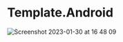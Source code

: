 # Template.Android



![Screenshot 2023-01-30 at 16 48 09](https://user-images.githubusercontent.com/2270625/215524950-d65bf0ce-1f7a-4c81-a2fa-d6dd4b757420.png)
